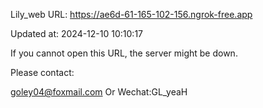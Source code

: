 Lily_web URL: https://ae6d-61-165-102-156.ngrok-free.app

Updated at: 2024-12-10 10:10:17

If you cannot open this URL, the server might be down.

Please contact: 

goley04@foxmail.com Or Wechat:GL_yeaH